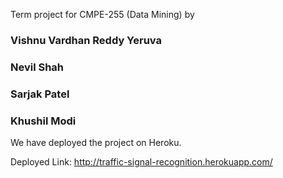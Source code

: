 Term project for CMPE-255 (Data Mining)
by
### Vishnu Vardhan Reddy Yeruva
### Nevil Shah
### Sarjak Patel
### Khushil Modi


We have deployed the project on Heroku. 

Deployed Link: http://traffic-signal-recognition.herokuapp.com/
